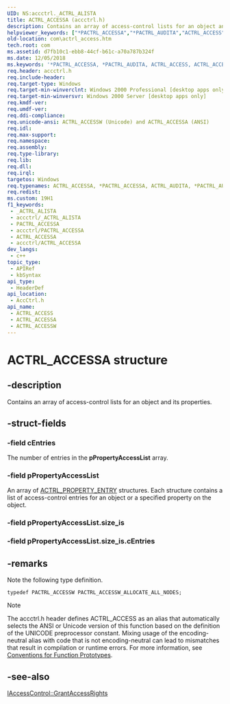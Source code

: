 ```yaml
---
UID: NS:accctrl._ACTRL_ALISTA
title: ACTRL_ACCESSA (accctrl.h)
description: Contains an array of access-control lists for an object and its properties. (ANSI)
helpviewer_keywords: ["*PACTRL_ACCESSA","*PACTRL_AUDITA","ACTRL_ACCESS","ACTRL_ACCESS structure [COM]","ACTRL_ACCESSA","ACTRL_ACCESSW","ACTRL_AUDIT","ACTRL_AUDITA","PACTRL_ACCESS","PACTRL_ACCESS structure pointer [COM]","PACTRL_ACCESSW_ALLOCATE_ALL_NODES","_ACTRL_ALISTA","_ACTRL_ALISTW","accctrl/ACTRL_ACCESS","accctrl/ACTRL_ACCESSA","accctrl/ACTRL_ACCESSW","accctrl/PACTRL_ACCESS","com.actrl_access"]
old-location: com\actrl_access.htm
tech.root: com
ms.assetid: d7fb10c1-ebb8-44cf-b61c-a70a787b324f
ms.date: 12/05/2018
ms.keywords: '*PACTRL_ACCESSA, *PACTRL_AUDITA, ACTRL_ACCESS, ACTRL_ACCESS structure [COM], ACTRL_ACCESSA, ACTRL_ACCESSW, ACTRL_AUDIT, ACTRL_AUDITA, PACTRL_ACCESS, PACTRL_ACCESS structure pointer [COM], PACTRL_ACCESSW_ALLOCATE_ALL_NODES, _ACTRL_ALISTA, _ACTRL_ALISTW, accctrl/ACTRL_ACCESS, accctrl/ACTRL_ACCESSA, accctrl/ACTRL_ACCESSW, accctrl/PACTRL_ACCESS, com.actrl_access'
req.header: accctrl.h
req.include-header: 
req.target-type: Windows
req.target-min-winverclnt: Windows 2000 Professional [desktop apps only]
req.target-min-winversvr: Windows 2000 Server [desktop apps only]
req.kmdf-ver: 
req.umdf-ver: 
req.ddi-compliance: 
req.unicode-ansi: ACTRL_ACCESSW (Unicode) and ACTRL_ACCESSA (ANSI)
req.idl: 
req.max-support: 
req.namespace: 
req.assembly: 
req.type-library: 
req.lib: 
req.dll: 
req.irql: 
targetos: Windows
req.typenames: ACTRL_ACCESSA, *PACTRL_ACCESSA, ACTRL_AUDITA, *PACTRL_AUDITA
req.redist: 
ms.custom: 19H1
f1_keywords:
 - _ACTRL_ALISTA
 - accctrl/_ACTRL_ALISTA
 - PACTRL_ACCESSA
 - accctrl/PACTRL_ACCESSA
 - ACTRL_ACCESSA
 - accctrl/ACTRL_ACCESSA
dev_langs:
 - c++
topic_type:
 - APIRef
 - kbSyntax
api_type:
 - HeaderDef
api_location:
 - AccCtrl.h
api_name:
 - ACTRL_ACCESS
 - ACTRL_ACCESSA
 - ACTRL_ACCESSW
---
```


# ACTRL_ACCESSA structure


## -description

Contains an array of access-control lists for an object and its properties.

## -struct-fields

### -field cEntries

The number of entries in the <b>pPropertyAccessList</b> array.

### -field pPropertyAccessList

An array of <a href="/windows/desktop/api/accctrl/ns-accctrl-actrl_property_entrya">ACTRL_PROPERTY_ENTRY</a> structures. Each structure contains a list of access-control entries for an object or a specified property on the object.

### -field pPropertyAccessList.size_is

### -field pPropertyAccessList.size_is.cEntries

## -remarks

Note the following type definition.


``` syntax
typedef PACTRL_ACCESSW PACTRL_ACCESSW_ALLOCATE_ALL_NODES;
```





> [!NOTE]
> The accctrl.h header defines ACTRL_ACCESS as an alias that automatically selects the ANSI or Unicode version of this function based on the definition of the UNICODE preprocessor constant. Mixing usage of the encoding-neutral alias with code that is not encoding-neutral can lead to mismatches that result in compilation or runtime errors. For more information, see [Conventions for Function Prototypes](/windows/win32/intl/conventions-for-function-prototypes).

## -see-also

<a href="/windows/desktop/api/iaccess/nf-iaccess-iaccesscontrol-grantaccessrights">IAccessControl::GrantAccessRights</a>
